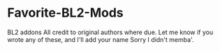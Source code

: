 # Favorite-BL2-Mods
BL2 addons
All credit to original authors where due.
Let me know if you wrote any of these, and I'll add your name
Sorry I didn't memba'.
